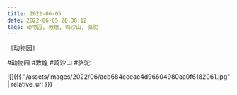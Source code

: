 ```yaml
---
title: 2022-06-05
date: 2022-06-05 20:38:12
tags: 动物园, 敦煌, 鸣沙山, 骆驼
---
```


<p>《动物园》</p>

#动物园 #敦煌 #鸣沙山 #骆驼

![]({{ "/assets/images/2022/06/acb684cceac4d96604980aa0f6182061.jpg" | relative_url }})
